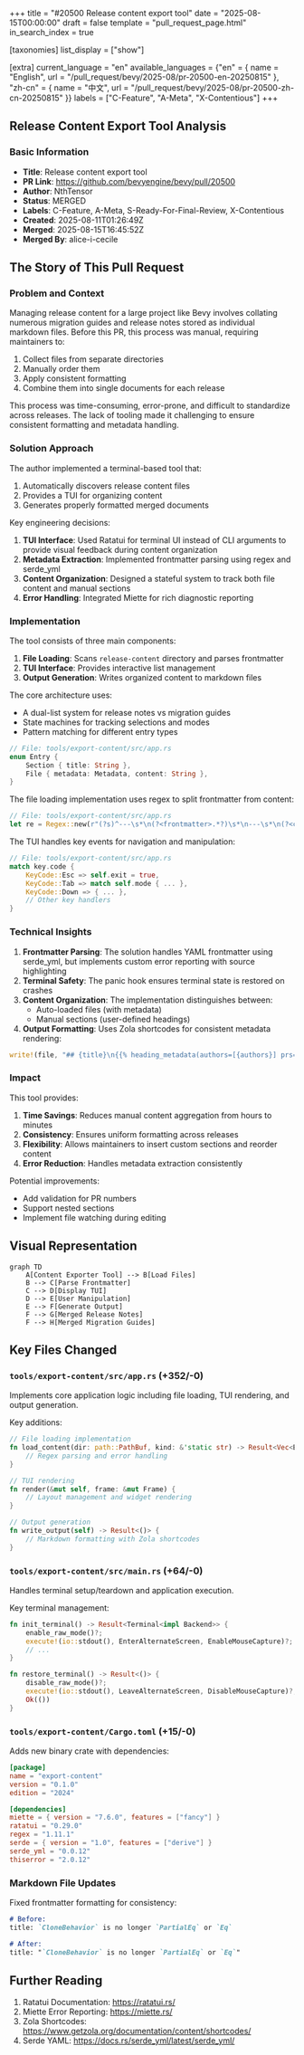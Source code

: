 +++
title = "#20500 Release content export tool"
date = "2025-08-15T00:00:00"
draft = false
template = "pull_request_page.html"
in_search_index = true

[taxonomies]
list_display = ["show"]

[extra]
current_language = "en"
available_languages = {"en" = { name = "English", url = "/pull_request/bevy/2025-08/pr-20500-en-20250815" }, "zh-cn" = { name = "中文", url = "/pull_request/bevy/2025-08/pr-20500-zh-cn-20250815" }}
labels = ["C-Feature", "A-Meta", "X-Contentious"]
+++

## Release Content Export Tool Analysis

### Basic Information
- **Title**: Release content export tool
- **PR Link**: https://github.com/bevyengine/bevy/pull/20500
- **Author**: NthTensor
- **Status**: MERGED
- **Labels**: C-Feature, A-Meta, S-Ready-For-Final-Review, X-Contentious
- **Created**: 2025-08-11T01:26:49Z
- **Merged**: 2025-08-15T16:45:52Z
- **Merged By**: alice-i-cecile

## The Story of This Pull Request

### Problem and Context
Managing release content for a large project like Bevy involves collating numerous migration guides and release notes stored as individual markdown files. Before this PR, this process was manual, requiring maintainers to:
1. Collect files from separate directories
2. Manually order them
3. Apply consistent formatting
4. Combine them into single documents for each release

This process was time-consuming, error-prone, and difficult to standardize across releases. The lack of tooling made it challenging to ensure consistent formatting and metadata handling.

### Solution Approach
The author implemented a terminal-based tool that:
1. Automatically discovers release content files
2. Provides a TUI for organizing content
3. Generates properly formatted merged documents

Key engineering decisions:
1. **TUI Interface**: Used Ratatui for terminal UI instead of CLI arguments to provide visual feedback during content organization
2. **Metadata Extraction**: Implemented frontmatter parsing using regex and serde_yml
3. **Content Organization**: Designed a stateful system to track both file content and manual sections
4. **Error Handling**: Integrated Miette for rich diagnostic reporting

### Implementation
The tool consists of three main components:
1. **File Loading**: Scans `release-content` directory and parses frontmatter
2. **TUI Interface**: Provides interactive list management
3. **Output Generation**: Writes organized content to markdown files

The core architecture uses:
- A dual-list system for release notes vs migration guides
- State machines for tracking selections and modes
- Pattern matching for different entry types

```rust
// File: tools/export-content/src/app.rs
enum Entry {
    Section { title: String },
    File { metadata: Metadata, content: String },
}
```

The file loading implementation uses regex to split frontmatter from content:

```rust
// File: tools/export-content/src/app.rs
let re = Regex::new(r"(?s)^---\s*\n(?<frontmatter>.*?)\s*\n---\s*\n(?<content>.*)").unwrap();
```

The TUI handles key events for navigation and manipulation:

```rust
// File: tools/export-content/src/app.rs
match key.code {
    KeyCode::Esc => self.exit = true,
    KeyCode::Tab => match self.mode { ... },
    KeyCode::Down => { ... },
    // Other key handlers
}
```

### Technical Insights
1. **Frontmatter Parsing**: The solution handles YAML frontmatter using serde_yml, but implements custom error reporting with source highlighting
2. **Terminal Safety**: The panic hook ensures terminal state is restored on crashes
3. **Content Organization**: The implementation distinguishes between:
   - Auto-loaded files (with metadata)
   - Manual sections (user-defined headings)
4. **Output Formatting**: Uses Zola shortcodes for consistent metadata rendering:

```rust
write!(file, "## {title}\n{{% heading_metadata(authors=[{authors}] prs=[{pull_requests}]) %}}\n{content}\n\n")
```

### Impact
This tool provides:
1. **Time Savings**: Reduces manual content aggregation from hours to minutes
2. **Consistency**: Ensures uniform formatting across releases
3. **Flexibility**: Allows maintainers to insert custom sections and reorder content
4. **Error Reduction**: Handles metadata extraction consistently

Potential improvements:
- Add validation for PR numbers
- Support nested sections
- Implement file watching during editing

## Visual Representation

```mermaid
graph TD
    A[Content Exporter Tool] --> B[Load Files]
    B --> C[Parse Frontmatter]
    C --> D[Display TUI]
    D --> E[User Manipulation]
    E --> F[Generate Output]
    F --> G[Merged Release Notes]
    F --> H[Merged Migration Guides]
```

## Key Files Changed

### `tools/export-content/src/app.rs` (+352/-0)
Implements core application logic including file loading, TUI rendering, and output generation.

Key additions:
```rust
// File loading implementation
fn load_content(dir: path::PathBuf, kind: &'static str) -> Result<Vec<Entry>> {
    // Regex parsing and error handling
}

// TUI rendering
fn render(&mut self, frame: &mut Frame) {
    // Layout management and widget rendering
}

// Output generation
fn write_output(self) -> Result<()> {
    // Markdown formatting with Zola shortcodes
}
```

### `tools/export-content/src/main.rs` (+64/-0)
Handles terminal setup/teardown and application execution.

Key terminal management:
```rust
fn init_terminal() -> Result<Terminal<impl Backend>> {
    enable_raw_mode()?;
    execute!(io::stdout(), EnterAlternateScreen, EnableMouseCapture)?;
    // ...
}

fn restore_terminal() -> Result<()> {
    disable_raw_mode()?;
    execute!(io::stdout(), LeaveAlternateScreen, DisableMouseCapture)?;
    Ok(())
}
```

### `tools/export-content/Cargo.toml` (+15/-0)
Adds new binary crate with dependencies:

```toml
[package]
name = "export-content"
version = "0.1.0"
edition = "2024"

[dependencies]
miette = { version = "7.6.0", features = ["fancy"] }
ratatui = "0.29.0"
regex = "1.11.1"
serde = { version = "1.0", features = ["derive"] }
serde_yml = "0.0.12"
thiserror = "2.0.12"
```

### Markdown File Updates
Fixed frontmatter formatting for consistency:

```markdown
# Before:
title: `CloneBehavior` is no longer `PartialEq` or `Eq`

# After:
title: "`CloneBehavior` is no longer `PartialEq` or `Eq`"
```

## Further Reading
1. Ratatui Documentation: https://ratatui.rs/
2. Miette Error Reporting: https://miette.rs/
3. Zola Shortcodes: https://www.getzola.org/documentation/content/shortcodes/
4. Serde YAML: https://docs.rs/serde_yml/latest/serde_yml/